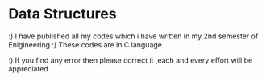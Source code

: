 # Data Structures
:) I have published all my codes which i have written in my 2nd semester of Enigineering
:) These codes are in C language

:) If you find any error then please correct it ,each and every effort will be appreciated

